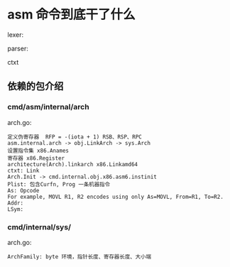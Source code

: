 # asm 命令到底干了什么

lexer:

parser:

ctxt

## 依赖的包介绍

### cmd/asm/internal/arch
arch.go:

    定义伪寄存器	RFP = -(iota + 1) RSB、RSP、RPC
    asm.internal.arch -> obj.LinkArch -> sys.Arch
    设置指令集 x86.Anames
    寄存器 x86.Register
    architecture(Arch).linkarch x86.Linkamd64
    ctxt: Link
    Arch.Init -> cmd.internal.obj.x86.asm6.instinit
    Plist: 包含Curfn, Prog 一条机器指令
    As: Opcode
    For example, MOVL R1, R2 encodes using only As=MOVL, From=R1, To=R2.
    Addr:
    LSym:

### cmd/internal/sys/ 
arch.go: 
    
    ArchFamily: byte 环境，指针长度、寄存器长度、大小端



